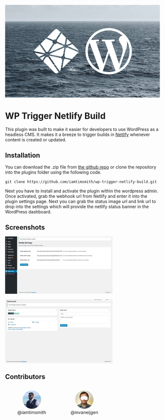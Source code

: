 <p align="center">
  <img src="./images/banner.png" alt="WP Trigger Netlify Build" width="600">
</p>

# WP Trigger Netlify Build

This plugin was built to make it easier for developers to use WordPress as a headless CMS. It makes it a breeze to trigger builds in [Netlify](https://www.netlify.com/) whenever content is created or updated.

## Installation

You can download the .zip file from [the github repo](https://github.com/iamtimsmith/wp-trigger-netlify-build.git) or clone the repository into the plugins folder using the following code.

```
git clone https://github.com/iamtimsmith/wp-trigger-netlify-build.git
```

Next you have to install and activate the plugin within the wordpress admin. Once activated, grab the webhook url from Netlify and enter it into the plugin settings page. Next you can grab the status image url and link url to drop into the settings which will provide the netlify status banner in the WordPress dashboard.

## Screenshots

<p align="left">
  <img src="./images/screenshot1.png" alt="Settings page in WordPress admin" width="350">
</p>
<p align="left">
  <img src="./images/screenshot2.png" alt="Dashboard with Netlify status" width="350">
</p>

## Contributors

<div style="display:flex; justify-content: flex-start; align-items: center; flex-wrap: wrap;">
  <figure style="text-align: center">
    <img src="./images/iamtimsmith.jpeg" alt="iamtimsmith" style="width: 60px; border-radius: 100%;">
    <figcaption>@iamtimsmith</figcaption>
  </figure>
  <figure style="text-align: center">
    <img src="./images/mvaneijgen.jpg" alt="iamtimsmith" style="width: 60px; border-radius: 100%;">
    <figcaption>@mvaneijgen</figcaption>
  </figure>
</div>